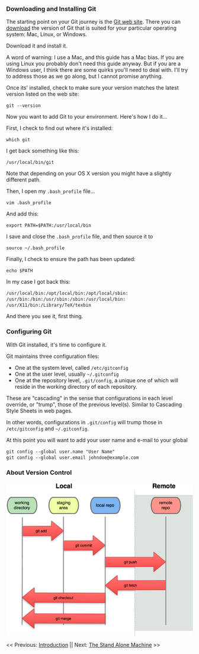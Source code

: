 

### Downloading and Installing Git

The starting point on your Git journey is the [Git web site](https://git-scm.com/). There you can [download](https://git-scm.com/downloads) the version of Git that is suited for your particular operating system: Mac, Linux, or Windows.

Download it and install it.

A word of warning: I use a Mac, and this guide has a Mac bias. If you are using Linux you probably don't need this guide anyway. But if you are a Windows user, I think there are some quirks you'll need to deal with. I'll try to address those as we go along, but I cannot promise anything.

Once its' installed, check to make sure your version matches the latest version listed on the web site:

    git --version

Now you want to add Git to your environment. Here's how I do it...

First, I check to find out where it's installed:

    which git
    
I get back something like this:

    /usr/local/bin/git

Note that depending on your OS X version you might have a slightly different path.

Then, I open my `.bash_profile` file...

    vim .bash_profile
    
And add this:

    export PATH=$PATH:/usr/local/bin
    
I save and close the `.bash_profile` file, and then source it to

    source ~/.bash_profile
    
Finally, I check to ensure the path has been updated:

    echo $PATH

In my case I got back this:

    /usr/local/bin:/opt/local/bin:/opt/local/sbin:
    /usr/bin:/bin:/usr/sbin:/sbin:/usr/local/bin:
    /usr/X11/bin:/Library/TeX/texbin

And there you see it, first thing.

### Configuring Git

With Git installed, it's time to configure it.

Git maintains three configuration files:

* One at the system level, called `/etc/gitconfig`
* One at the user level, usually `~/.gitconfig`
* One at the repository level, `.git/config`, a unique one of which will reside in the working directory of each repository.

These are "cascading" in the sense that configurations in each level override, or "trump", those of the previous level(s). Similar to Cascading Style Sheets in web pages.

In other words, configurations in `.git/config` will trump those in `/etc/gitconfig` and `~/.gitconfig`.

At this point you will want to add your user name and e-mail to your global

    git config --global user.name "User Name"
    git config --global user.email johndoe@example.com

### About Version Control

![Git Workflow](./graphics/GitOverview.png)

<< Previous: [Introduction](https://github.com/vmsmith/LearningGit/blob/master/README.md) || Next: [The Stand Alone Machine](https://github.com/vmsmith/LearningGit/blob/master/1_Stand_Alone_Machine.md) >>
